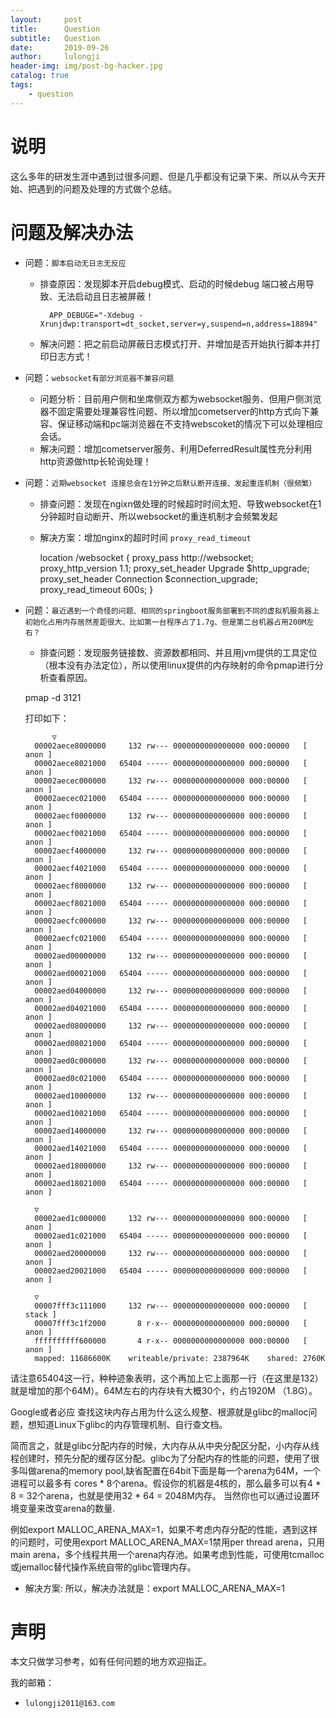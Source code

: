 ```yaml
---
layout:     post
title:      Question
subtitle:   Question
date:       2019-09-26
author:     lulongji
header-img: img/post-bg-hacker.jpg
catalog: true
tags:
    - question
---
```


# 说明
这么多年的研发生涯中遇到过很多问题、但是几乎都没有记录下来、所以从今天开始、把遇到的问题及处理的方式做个总结。

# 问题及解决办法

- 问题：`脚本启动无日志无反应`

    - 排查原因：发现脚本开启debug模式、启动的时候debug 端口被占用导致、无法启动且日志被屏蔽！


            APP_DEBUGE="-Xdebug -Xrunjdwp:transport=dt_socket,server=y,suspend=n,address=18894"

        
    - 解决问题：把之前启动屏蔽日志模式打开、并增加是否开始执行脚本并打印日志方式！
    
- 问题：`websocket有部分浏览器不兼容问题`

    - 问题分析：目前用户侧和坐席侧双方都为websocket服务、但用户侧浏览器不固定需要处理兼容性问题、所以增加cometserver的http方式向下兼容、保证移动端和pc端浏览器在不支持webscoket的情况下可以处理相应会话。
    - 解决问题：增加cometserver服务、利用DeferredResult属性充分利用http资源做http长轮询处理！

- 问题：`近期websocket 连接总会在1分钟之后默认断开连接、发起重连机制（很频繁）`

    - 排查问题：发现在ngixn做处理的时候超时时间太短、导致websocket在1分钟超时自动断开、所以websocket的重连机制才会频繁发起

    - 解决方案：增加nginx的超时时间 `proxy_read_timeout `


        location /websocket {
            proxy_pass http://websocket;
            proxy_http_version 1.1;
            proxy_set_header Upgrade $http_upgrade;
            proxy_set_header Connection $connection_upgrade;
            proxy_read_timeout          600s;
        }
            
- 问题：`最近遇到一个奇怪的问题、相同的springboot服务部署到不同的虚拟机服务器上初始化占用内存居然差距很大、比如第一台程序占了1.7g、但是第二台机器占用200M左右？`

    - 排查问题：发现服务链接数、资源数都相同、并且用jvm提供的工具定位（根本没有办法定位），所以使用linux提供的内存映射的命令pmap进行分析查看原因。

    pmap -d  3121

    打印如下：

            ▽
        00002aece8000000     132 rw--- 0000000000000000 000:00000   [ anon ]
        00002aece8021000   65404 ----- 0000000000000000 000:00000   [ anon ]
        00002aecec000000     132 rw--- 0000000000000000 000:00000   [ anon ]
        00002aecec021000   65404 ----- 0000000000000000 000:00000   [ anon ]
        00002aecf0000000     132 rw--- 0000000000000000 000:00000   [ anon ]
        00002aecf0021000   65404 ----- 0000000000000000 000:00000   [ anon ]
        00002aecf4000000     132 rw--- 0000000000000000 000:00000   [ anon ]
        00002aecf4021000   65404 ----- 0000000000000000 000:00000   [ anon ]
        00002aecf8000000     132 rw--- 0000000000000000 000:00000   [ anon ]
        00002aecf8021000   65404 ----- 0000000000000000 000:00000   [ anon ]
        00002aecfc000000     132 rw--- 0000000000000000 000:00000   [ anon ]
        00002aecfc021000   65404 ----- 0000000000000000 000:00000   [ anon ]
        00002aed00000000     132 rw--- 0000000000000000 000:00000   [ anon ]
        00002aed00021000   65404 ----- 0000000000000000 000:00000   [ anon ]
        00002aed04000000     132 rw--- 0000000000000000 000:00000   [ anon ]
        00002aed04021000   65404 ----- 0000000000000000 000:00000   [ anon ]
        00002aed08000000     132 rw--- 0000000000000000 000:00000   [ anon ]
        00002aed08021000   65404 ----- 0000000000000000 000:00000   [ anon ]
        00002aed0c000000     132 rw--- 0000000000000000 000:00000   [ anon ]
        00002aed0c021000   65404 ----- 0000000000000000 000:00000   [ anon ]
        00002aed10000000     132 rw--- 0000000000000000 000:00000   [ anon ]
        00002aed10021000   65404 ----- 0000000000000000 000:00000   [ anon ]
        00002aed14000000     132 rw--- 0000000000000000 000:00000   [ anon ]
        00002aed14021000   65404 ----- 0000000000000000 000:00000   [ anon ]
        00002aed18000000     132 rw--- 0000000000000000 000:00000   [ anon ]
        00002aed18021000   65404 ----- 0000000000000000 000:00000   [ anon ]

        ▽
        00002aed1c000000     132 rw--- 0000000000000000 000:00000   [ anon ]
        00002aed1c021000   65404 ----- 0000000000000000 000:00000   [ anon ]
        00002aed20000000     132 rw--- 0000000000000000 000:00000   [ anon ]
        00002aed20021000   65404 ----- 0000000000000000 000:00000   [ anon ]

        ▽
        00007fff3c111000     132 rw--- 0000000000000000 000:00000   [ stack ]
        00007fff3c1f2000       8 r-x-- 0000000000000000 000:00000   [ anon ]
        ffffffffff600000       4 r-x-- 0000000000000000 000:00000   [ anon ]
        mapped: 11686600K    writeable/private: 2387964K    shared: 2760K


请注意65404这一行，种种迹象表明，这个再加上它上面那一行（在这里是132）就是增加的那个64M）。64M左右的内存块有大概30个，约占1920M （1.8G）。

Google或者必应 查找这块内存占用为什么这么规整、根源就是glibc的malloc问题，想知道Linux下glibc的内存管理机制、自行查文档。

简而言之，就是glibc分配内存的时候，大内存从从中央分配区分配，小内存从线程创建时，预先分配的缓存区分配。glibc为了分配内存的性能的问题，使用了很多叫做arena的memory pool,缺省配置在64bit下面是每一个arena为64M，一个进程可以最多有 cores * 8个arena。假设你的机器是4核的，那么最多可以有4 * 8 = 32个arena，也就是使用32 * 64 = 2048M内存。 当然你也可以通过设置环境变量来改变arena的数量.

例如export MALLOC_ARENA_MAX=1，如果不考虑内存分配的性能，遇到这样的问题时，可使用export MALLOC_ARENA_MAX=1禁用per thread arena，只用main arena，多个线程共用一个arena内存池。如果考虑到性能，可使用tcmalloc或jemalloc替代操作系统自带的glibc管理内存。

    
- 解决方案: 所以，解决办法就是：export MALLOC_ARENA_MAX=1



# 声明
本文只做学习参考，如有任何问题的地方欢迎指正。

我的邮箱：
- ```lulongji2011@163.com```